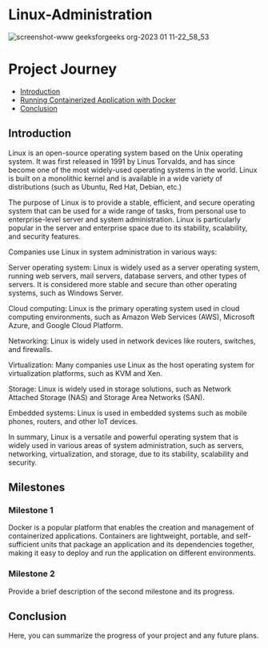 # Linux-Administration

![screenshot-www geeksforgeeks org-2023 01 11-22_58_53](https://user-images.githubusercontent.com/86381942/212000193-08f90c87-9af5-4421-94a8-a9b2d8d0f1b5.png)


<!DOCTYPE html>
<html>
  <head>
</head>
  <body>
    <h1>Project Journey</h1>
    <nav>
      <ul>
        <li><a href="#introduction">Introduction</a></li>
        <li><a href="#milestones">Running Containerized Application with Docker</a></li>
        <li><a href="#conclusion">Conclusion</a></li>
      </ul>
    </nav>
    <section id="introduction">
      <h2>Introduction</h2>
      

  <p>Linux is an open-source operating system based on the Unix operating system. It was first released in 1991 by Linus Torvalds, and has since become one of the most widely-used operating systems in the world. Linux is built on a monolithic kernel and is available in a wide variety of distributions (such as Ubuntu, Red Hat, Debian, etc.)

The purpose of Linux is to provide a stable, efficient, and secure operating system that can be used for a wide range of tasks, from personal use to enterprise-level server and system administration. Linux is particularly popular in the server and enterprise space due to its stability, scalability, and security features.

Companies use Linux in system administration in various ways:

Server operating system: Linux is widely used as a server operating system, running web servers, mail servers, database servers, and other types of servers. It is considered more stable and secure than other operating systems, such as Windows Server.

Cloud computing: Linux is the primary operating system used in cloud computing environments, such as Amazon Web Services (AWS), Microsoft Azure, and Google Cloud Platform.

Networking: Linux is widely used in network devices like routers, switches, and firewalls.

Virtualization: Many companies use Linux as the host operating system for virtualization platforms, such as KVM and Xen.

Storage: Linux is widely used in storage solutions, such as Network Attached Storage (NAS) and Storage Area Networks (SAN).

Embedded systems: Linux is used in embedded systems such as mobile phones, routers, and other IoT devices.

In summary, Linux is a versatile and powerful operating system that is widely used in various areas of system administration, such as servers, networking, virtualization, and storage, due to its stability, scalability and security.</p>
    </section>
    <section id="milestones">
      <h2>Milestones</h2>
      <h3>Milestone 1</h3>
      <p>Docker is a popular platform that enables the creation and management of containerized applications. Containers are lightweight, portable, and self-sufficient units that package an application and its dependencies together, making it easy to deploy and run the application on different environments.</p>
      <h3>Milestone 2</h3>
      <p>Provide a brief description of the second milestone and its progress.</p>
    </section>
    <section id="conclusion">
      <h2>Conclusion</h2>
      <p>Here, you can summarize the progress of your project and any future plans.</p>
    </section>
  </body>
</html>
